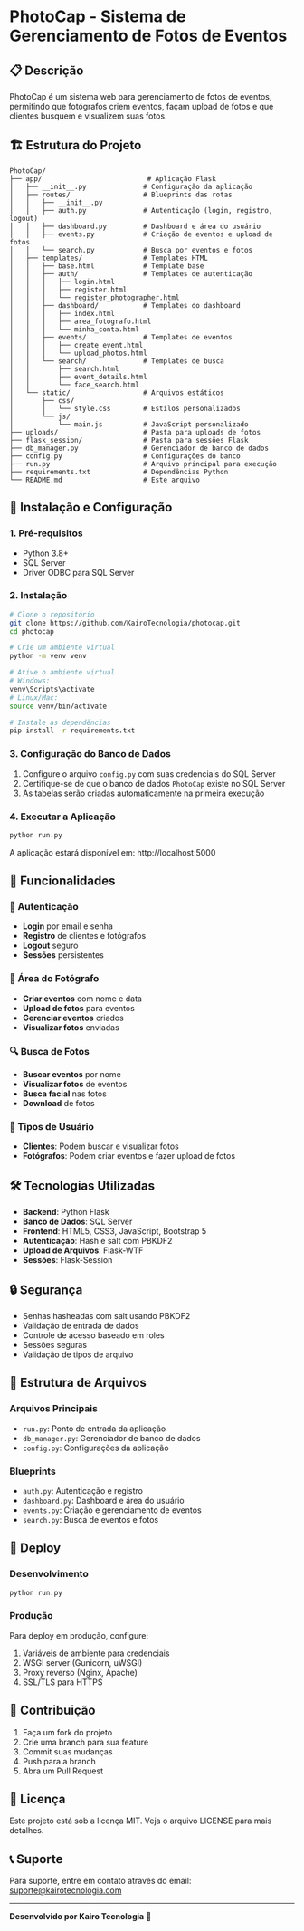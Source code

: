 # PhotoCap - Sistema de Gerenciamento de Fotos de Eventos

## 📋 Descrição

PhotoCap é um sistema web para gerenciamento de fotos de eventos, permitindo que fotógrafos criem eventos, façam upload de fotos e que clientes busquem e visualizem suas fotos.

## 🏗️ Estrutura do Projeto

```
PhotoCap/
├── app/                          # Aplicação Flask
│   ├── __init__.py              # Configuração da aplicação
│   ├── routes/                  # Blueprints das rotas
│   │   ├── __init__.py
│   │   ├── auth.py              # Autenticação (login, registro, logout)
│   │   ├── dashboard.py         # Dashboard e área do usuário
│   │   ├── events.py            # Criação de eventos e upload de fotos
│   │   └── search.py            # Busca por eventos e fotos
│   ├── templates/               # Templates HTML
│   │   ├── base.html            # Template base
│   │   ├── auth/                # Templates de autenticação
│   │   │   ├── login.html
│   │   │   ├── register.html
│   │   │   └── register_photographer.html
│   │   ├── dashboard/           # Templates do dashboard
│   │   │   ├── index.html
│   │   │   ├── area_fotografo.html
│   │   │   └── minha_conta.html
│   │   ├── events/              # Templates de eventos
│   │   │   ├── create_event.html
│   │   │   └── upload_photos.html
│   │   └── search/              # Templates de busca
│   │       ├── search.html
│   │       ├── event_details.html
│   │       └── face_search.html
│   └── static/                  # Arquivos estáticos
│       ├── css/
│       │   └── style.css        # Estilos personalizados
│       └── js/
│           └── main.js          # JavaScript personalizado
├── uploads/                     # Pasta para uploads de fotos
├── flask_session/               # Pasta para sessões Flask
├── db_manager.py                # Gerenciador de banco de dados
├── config.py                    # Configurações do banco
├── run.py                       # Arquivo principal para execução
├── requirements.txt             # Dependências Python
└── README.md                    # Este arquivo
```

## 🚀 Instalação e Configuração

### 1. Pré-requisitos

- Python 3.8+
- SQL Server
- Driver ODBC para SQL Server

### 2. Instalação

```bash
# Clone o repositório
git clone https://github.com/KairoTecnologia/photocap.git
cd photocap

# Crie um ambiente virtual
python -m venv venv

# Ative o ambiente virtual
# Windows:
venv\Scripts\activate
# Linux/Mac:
source venv/bin/activate

# Instale as dependências
pip install -r requirements.txt
```

### 3. Configuração do Banco de Dados

1. Configure o arquivo `config.py` com suas credenciais do SQL Server
2. Certifique-se de que o banco de dados `PhotoCap` existe no SQL Server
3. As tabelas serão criadas automaticamente na primeira execução

### 4. Executar a Aplicação

```bash
python run.py
```

A aplicação estará disponível em: http://localhost:5000

## 🔧 Funcionalidades

### 👤 Autenticação
- **Login** por email e senha
- **Registro** de clientes e fotógrafos
- **Logout** seguro
- **Sessões** persistentes

### 📸 Área do Fotógrafo
- **Criar eventos** com nome e data
- **Upload de fotos** para eventos
- **Gerenciar eventos** criados
- **Visualizar fotos** enviadas

### 🔍 Busca de Fotos
- **Buscar eventos** por nome
- **Visualizar fotos** de eventos
- **Busca facial** nas fotos
- **Download** de fotos

### 👥 Tipos de Usuário
- **Clientes**: Podem buscar e visualizar fotos
- **Fotógrafos**: Podem criar eventos e fazer upload de fotos

## 🛠️ Tecnologias Utilizadas

- **Backend**: Python Flask
- **Banco de Dados**: SQL Server
- **Frontend**: HTML5, CSS3, JavaScript, Bootstrap 5
- **Autenticação**: Hash e salt com PBKDF2
- **Upload de Arquivos**: Flask-WTF
- **Sessões**: Flask-Session

## 🔒 Segurança

- Senhas hasheadas com salt usando PBKDF2
- Validação de entrada de dados
- Controle de acesso baseado em roles
- Sessões seguras
- Validação de tipos de arquivo

## 📁 Estrutura de Arquivos

### Arquivos Principais
- `run.py`: Ponto de entrada da aplicação
- `db_manager.py`: Gerenciador de banco de dados
- `config.py`: Configurações da aplicação

### Blueprints
- `auth.py`: Autenticação e registro
- `dashboard.py`: Dashboard e área do usuário
- `events.py`: Criação e gerenciamento de eventos
- `search.py`: Busca de eventos e fotos

## 🚀 Deploy

### Desenvolvimento
```bash
python run.py
```

### Produção
Para deploy em produção, configure:
1. Variáveis de ambiente para credenciais
2. WSGI server (Gunicorn, uWSGI)
3. Proxy reverso (Nginx, Apache)
4. SSL/TLS para HTTPS

## 🤝 Contribuição

1. Faça um fork do projeto
2. Crie uma branch para sua feature
3. Commit suas mudanças
4. Push para a branch
5. Abra um Pull Request

## 📄 Licença

Este projeto está sob a licença MIT. Veja o arquivo LICENSE para mais detalhes.

## 📞 Suporte

Para suporte, entre em contato através do email: suporte@kairotecnologia.com

---

**Desenvolvido por Kairo Tecnologia** 🚀 